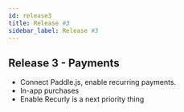```yaml
---
id: release3
title: Release #3
sidebar_label: Release #3
---
```


## Release 3 - Payments
* Connect Paddle.js, enable recurring payments.
* In-app purchases
* Enable Recurly is a next priority thing
